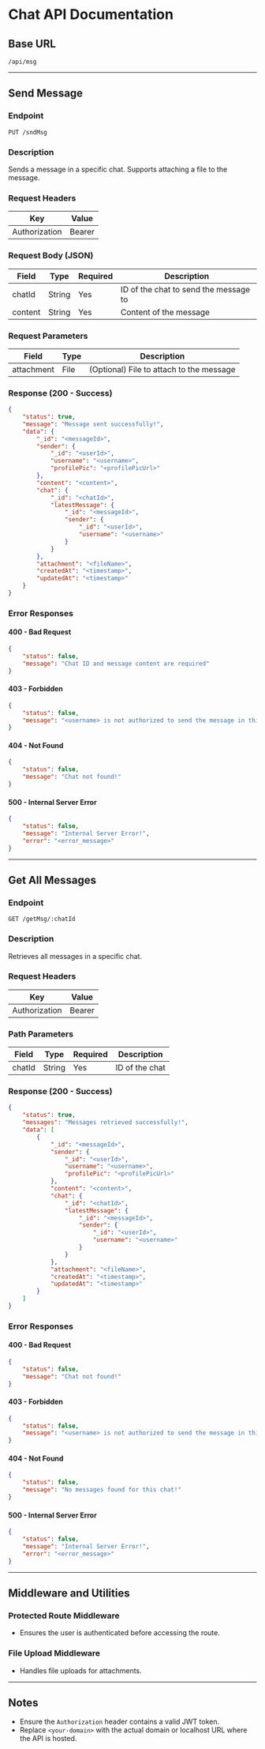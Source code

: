 # Chat API Documentation

## Base URL
```
/api/msg
```

---

## **Send Message**
### Endpoint
```
PUT /sndMsg
```

### Description
Sends a message in a specific chat. Supports attaching a file to the message.

### Request Headers
| Key             | Value                       |
|-----------------|-----------------------------|
| Authorization   | Bearer <JWT Token>          |

### Request Body (JSON)
| Field           | Type      | Required | Description                           |
|-----------------|-----------|----------|---------------------------------------|
| chatId          | String    | Yes      | ID of the chat to send the message to |
| content         | String    | Yes      | Content of the message               |

### Request Parameters
| Field           | Type      | Description                           |
|-----------------|-----------|---------------------------------------|
| attachment      | File      | (Optional) File to attach to the message |

### Response (200 - Success)
```json
{
    "status": true,
    "message": "Message sent successfully!",
    "data": {
        "_id": "<messageId>",
        "sender": {
            "_id": "<userId>",
            "username": "<username>",
            "profilePic": "<profilePicUrl>"
        },
        "content": "<content>",
        "chat": {
            "_id": "<chatId>",
            "latestMessage": {
                "_id": "<messageId>",
                "sender": {
                    "_id": "<userId>",
                    "username": "<username>"
                }
            }
        },
        "attachment": "<fileName>",
        "createdAt": "<timestamp>",
        "updatedAt": "<timestamp>"
    }
}
```

### Error Responses
#### 400 - Bad Request
```json
{
    "status": false,
    "message": "Chat ID and message content are required"
}
```
#### 403 - Forbidden
```json
{
    "status": false,
    "message": "<username> is not authorized to send the message in this chat!"
}
```
#### 404 - Not Found
```json
{
    "status": false,
    "message": "Chat not found!"
}
```
#### 500 - Internal Server Error
```json
{
    "status": false,
    "message": "Internal Server Error!",
    "error": "<error_message>"
}
```

---

## **Get All Messages**
### Endpoint
```
GET /getMsg/:chatId
```

### Description
Retrieves all messages in a specific chat.

### Request Headers
| Key             | Value                       |
|-----------------|-----------------------------|
| Authorization   | Bearer <JWT Token>          |

### Path Parameters
| Field           | Type      | Required | Description                           |
|-----------------|-----------|----------|---------------------------------------|
| chatId          | String    | Yes      | ID of the chat                       |

### Response (200 - Success)
```json
{
    "status": true,
    "messages": "Messages retrieved successfully!",
    "data": [
        {
            "_id": "<messageId>",
            "sender": {
                "_id": "<userId>",
                "username": "<username>",
                "profilePic": "<profilePicUrl>"
            },
            "content": "<content>",
            "chat": {
                "_id": "<chatId>",
                "latestMessage": {
                    "_id": "<messageId>",
                    "sender": {
                        "_id": "<userId>",
                        "username": "<username>"
                    }
                }
            },
            "attachment": "<fileName>",
            "createdAt": "<timestamp>",
            "updatedAt": "<timestamp>"
        }
    ]
}
```

### Error Responses
#### 400 - Bad Request
```json
{
    "status": false,
    "message": "Chat not found!"
}
```
#### 403 - Forbidden
```json
{
    "status": false,
    "message": "<username> is not authorized to send the message in this chat!"
}
```
#### 404 - Not Found
```json
{
    "status": false,
    "message": "No messages found for this chat!"
}
```
#### 500 - Internal Server Error
```json
{
    "status": false,
    "message": "Internal Server Error!",
    "error": "<error_message>"
}
```

---

## Middleware and Utilities
### Protected Route Middleware
- Ensures the user is authenticated before accessing the route.

### File Upload Middleware
- Handles file uploads for attachments.

---

## Notes
- Ensure the `Authorization` header contains a valid JWT token.
- Replace `<your-domain>` with the actual domain or localhost URL where the API is hosted.
